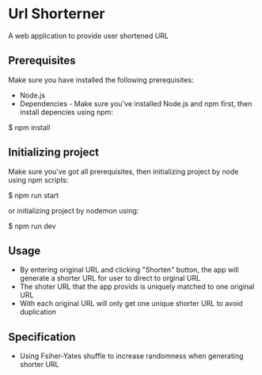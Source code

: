 # Url Shorterner

A web application to provide user shortened URL

## Prerequisites
Make sure you have installed the following prerequisites:
- Node.js
- Dependencies - Make sure you've installed Node.js and npm first, then install depencies using npm:

$ npm install

## Initializing project
Make sure you've got all prerequisites, then initializing project by node using npm scripts:

$ npm run start

or initializing project by nodemon using:

$ npm run dev

## Usage
- By entering original URL and clicking "Shorten" button, the app will generate a shorter URL for user to direct to orginal URL
- The shoter URL that the app provids is uniquely matched to one original URL
- With each original URL will only get one unique shorter URL to avoid duplication

## Specification
- Using Fsiher-Yates shuffle to increase randomness when generating shorter URL
